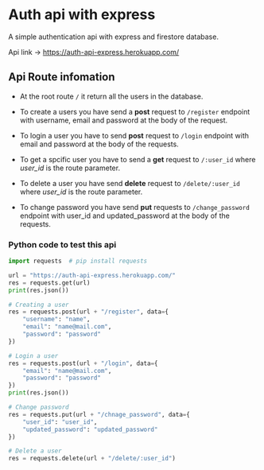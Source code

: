 # Auth api with express

A simple authentication api with express and firestore database.

Api link -> https://auth-api-express.herokuapp.com/

## Api Route infomation
- At the root route `/` it return all the users in the database.
- To create a users you have send a **post** request to `/register` endpoint with username, email and password at the body of the request.

- To login a user you have to send **post** request to `/login` endpoint with email and password at the body of the requests.

- To get a spcific user you have to send a **get** request to `/:user_id` where *user_id* is the route parameter.

- To delete a user you have send **delete** request to `/delete/:user_id` where *user_id* is the route parameter.

- To change password you have send **put** requests to `/change_password` endpoint with user_id and updated_password at the body of the requests.


### Python code to test this api
```python
import requests  # pip install requests

url = "https://auth-api-express.herokuapp.com/"
res = requests.get(url)
print(res.json())

# Creating a user
res = requests.post(url + "/register", data={
	"username": "name",
	"email": "name@mail.com",
	"password": "password"
})

# Login a user
res = requests.post(url + "/login", data={
	"email": "name@mail.com",
	"password": "password"
})
print(res.json())

# Change password
res = requests.put(url + "/chnage_password", data={
	"user_id": "user_id",
	"updated_password": "updated_password"
})

# Delete a user
res = requests.delete(url + "/delete/:user_id") 
```
